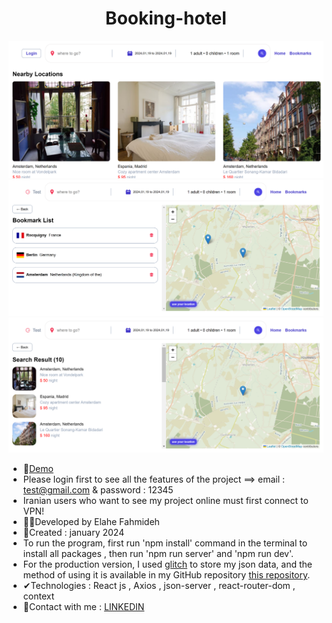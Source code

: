 <h1 align="center">Booking-hotel</h1>


![demo](https://github.com/Ela-Fhd/Booking-hotel/blob/main/src/assets/demo/demo1.png)
![demo](https://github.com/Ela-Fhd/Booking-hotel/blob/main/src/assets/demo/demo2.png)
![demo](https://github.com/Ela-Fhd/Booking-hotel/blob/main/src/assets/demo/demo3.png)

  - &#128204;<a href="https://bookinghotell.netlify.app/" >Demo</a>
  - Please login first to see all the features of the project ==> email : test@gmail.com & password : 12345
  - Iranian users who want to see my project online must first connect to VPN!
  - 🙋‍♀️Developed by Elahe Fahmideh
  - 📆Created : january 2024
  - To run the program, first run 'npm install' command in the terminal to install all packages , then run 'npm run server' and 'npm run dev'.
  - For the production version, I used [glitch](https://glitch.com/) to store my json data, and the method of using it is available in my GitHub repository [this repository](https://github.com/Ela-Fhd/BookingDB).
  - &#x2714;Technologies : React js , Axios , json-server , react-router-dom , context 
  - &#128231;Contact with me : <a href="https://www.linkedin.com/in/elahe-fahmideh/">LINKEDIN</a>





